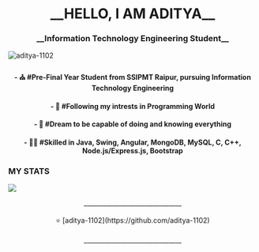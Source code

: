 <h1 align="center"><strong>__HELLO, I AM ADITYA__</strong></h1>
<h3 align="center">__Information Technology Engineering Student__</h3>
<p align="left"> <img src="https://komarev.com/ghpvc/?username=aditya-1102" alt="aditya-1102" /> </p>

<div align="center">
<h4 align="center"><b>- ⛪ #Pre-Final Year Student from SSIPMT Raipur, pursuing Information Technology Engineering</b></h4>
<h4 align="center"><b>- 🦾 #Following my intrests in Programming World</b></h4>
<h4 align="center"><b>- 💙 #Dream to be capable of doing and knowing everything</b></h4>
<h4 align="center"><b>- 🤘🏻 #Skilled in Java, Swing, Angular, MongoDB, MySQL, C, C++, Node.js/Express.js, Bootstrap</b></h4>
</div>

### MY STATS

<img src="https://github-readme-stats.vercel.app/api?username=aditya-1102&&show_icons=true&title_color=ffffff&icon_color=ffffff&text_color=ffffff&bg_color=3f51b5">

<!--
- 🔭 I’m currently working on <b>MEAN Stack Project - Atmanirbhar Bharat</b>
- 🌱 I’m currently learning <b>MEAN Stack (MongoDB, Express.js, Angular, Node.js), Java, Algorithms</b>
- 👯 I’m looking to collaborate on <b>Web Development, Java Swing Projects</b>
- 🤔 I’m looking for help with <b>Data Structures and Algorithms</b>
- 💬 Ask me about <b>Angular, MongoDB, Material, Java, C.</b>
- 📫 How to reach me: <b></b>
- 😄 Pronouns: <b></b>
- ⚡ Fun fact: <b></b>

### REACH ME
-> <a href="www.linkedin.com/in/aditya-lall-9466aa18b">LinkedIn</a></br> 
-> <a href="https://github.com/aditya-1102/">Github</a>
-->

<p align="center">
  _______________________________</br></br>
⭐️ [aditya-1102](https://github.com/aditya-1102)
</br></br>_______________________________
</p>
